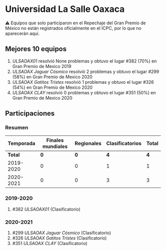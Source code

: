 # Universidad La Salle Oaxaca

:warning: Equipos que solo participaron en el Repechaje del Gran Premio de México no están registrados oficialmente en el ICPC, por lo que no aparecerán aquí.

## Mejores 10 equipos

1. _ULSAOAX01_ resolvió None problemas y obtuvo el lugar #382 (70%) en Gran Premio de Mexico 2019
1. _ULSAOAX Jaguar Cósmico_ resolvió 2 problemas y obtuvo el lugar #299 (58%) en Gran Premio de Mexico 2020
1. _ULSAOAX Gatitos Tristes_ resolvió 1 problemas y obtuvo el lugar #326 (54%) en Gran Premio de Mexico 2020
1. _ULSAOAX CLAY_ resolvió 0 problemas y obtuvo el lugar #351 (50%) en Gran Premio de Mexico 2020

## Participaciones

### Resumen

| Temporada | Finales mundiales | Regionales | Clasificatorios | Total |
| --- | --- | --- | --- | --- |
| **Total** | **0** | **0** | **4** | **4** |
| 2019-2020 | 0 | 0 | 1 | 1 |
| 2020-2021 | 0 | 0 | 3 | 3 |

### 2019-2020

1. #382 _ULSAOAX01_ (Clasificatorio)

### 2020-2021

1. #299 _ULSAOAX Jaguar Cósmico_ (Clasificatorio)
1. #326 _ULSAOAX Gatitos Tristes_ (Clasificatorio)
1. #351 _ULSAOAX CLAY_ (Clasificatorio)



